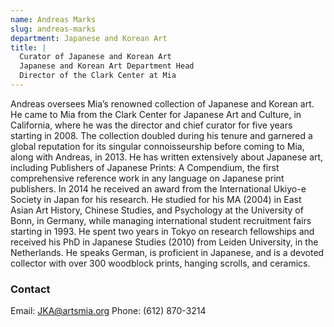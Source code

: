 ```yaml
---
name: Andreas Marks
slug: andreas-marks
department: Japanese and Korean Art
title: |
  Curator of Japanese and Korean Art
  Japanese and Korean Art Department Head
  Director of the Clark Center at Mia
---
```


Andreas oversees Mia’s renowned collection of Japanese and Korean art. He came to Mia from the Clark Center for Japanese Art and Culture, in California, where he was the director and chief curator for five years starting in 2008. The collection doubled during his tenure and garnered a global reputation for its singular connoisseurship before coming to Mia, along with Andreas, in 2013. He has written extensively about Japanese art, including Publishers of Japanese Prints: A Compendium, the first comprehensive reference work in any language on Japanese print publishers. In 2014 he received an award from the International Ukiyo-e Society in Japan for his research. He studied for his MA (2004) in East Asian Art History, Chinese Studies, and Psychology at the University of Bonn, in Germany, while managing international student recruitment fairs starting in 1993. He spent two years in Tokyo on research fellowships and received his PhD in Japanese Studies (2010) from Leiden University, in the Netherlands. He speaks German, is proficient in Japanese, and is a devoted collector with over 300 woodblock prints, hanging scrolls, and ceramics.

### Contact
Email: [JKA@artsmia.org](mailto:JKA@artsmia.org)
Phone: (612) 870-3214
